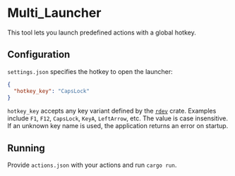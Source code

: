 # Multi_Launcher

This tool lets you launch predefined actions with a global hotkey.

## Configuration

`settings.json` specifies the hotkey to open the launcher:

```json
{
  "hotkey_key": "CapsLock"
}
```

`hotkey_key` accepts any key variant defined by the [`rdev`](https://docs.rs/rdev) crate. Examples include `F1`, `F12`, `CapsLock`, `KeyA`, `LeftArrow`, etc. The value is case insensitive. If an unknown key name is used, the application returns an error on startup.

## Running

Provide `actions.json` with your actions and run `cargo run`.
